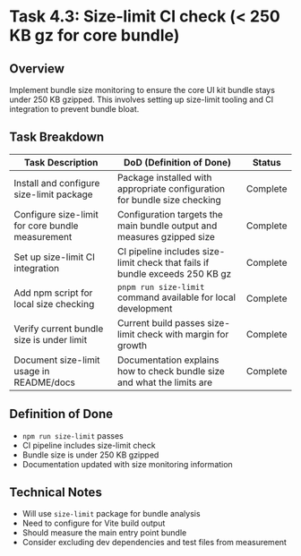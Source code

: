 # Task 4.3: Size‑limit CI check (< 250 KB gz for core bundle)

## Overview

Implement bundle size monitoring to ensure the core UI kit bundle stays under 250 KB gzipped. This involves setting up size-limit tooling and CI integration to prevent bundle bloat.

## Task Breakdown

| Task Description                                 | DoD (Definition of Done)                                                     | Status   |
| ------------------------------------------------ | ---------------------------------------------------------------------------- | -------- |
| Install and configure size-limit package         | Package installed with appropriate configuration for bundle size checking    | Complete |
| Configure size-limit for core bundle measurement | Configuration targets the main bundle output and measures gzipped size       | Complete |
| Set up size-limit CI integration                 | CI pipeline includes size-limit check that fails if bundle exceeds 250 KB gz | Complete |
| Add npm script for local size checking           | `pnpm run size-limit` command available for local development                | Complete |
| Verify current bundle size is under limit        | Current build passes size-limit check with margin for growth                 | Complete |
| Document size-limit usage in README/docs         | Documentation explains how to check bundle size and what the limits are      | Complete |

## Definition of Done

- `npm run size-limit` passes
- CI pipeline includes size-limit check
- Bundle size is under 250 KB gzipped
- Documentation updated with size monitoring information

## Technical Notes

- Will use `size-limit` package for bundle analysis
- Need to configure for Vite build output
- Should measure the main entry point bundle
- Consider excluding dev dependencies and test files from measurement
